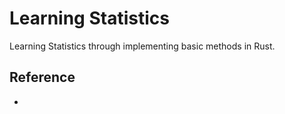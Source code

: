 # Learning Statistics
Learning Statistics through implementing basic methods in Rust.

## Reference
- []()
